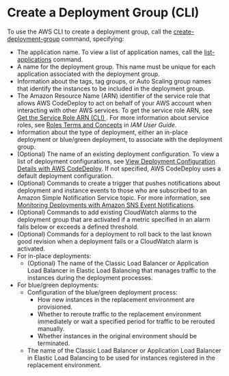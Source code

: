 # Create a Deployment Group \(CLI\)<a name="deployment-groups-create-cli"></a>

To use the AWS CLI to create a deployment group, call the [create\-deployment\-group](http://docs.aws.amazon.com/cli/latest/reference/deploy/create-deployment-group.html) command, specifying:
+ The application name\. To view a list of application names, call the [list\-applications](http://docs.aws.amazon.com/cli/latest/reference/deploy/list-applications.html) command\.
+ A name for the deployment group\. This name must be unique for each application associated with the deployment group\.
+ Information about the tags, tag groups, or Auto Scaling group names that identify the instances to be included in the deployment group\.
+ The Amazon Resource Name \(ARN\) identifier of the service role that allows AWS CodeDeploy to act on behalf of your AWS account when interacting with other AWS services\. To get the service role ARN, see [Get the Service Role ARN \(CLI\) ](getting-started-create-service-role.md#getting-started-get-service-role-cli)\. For more information about service roles, see [Roles Terms and Concepts](http://docs.aws.amazon.com/IAM/latest/UserGuide/roles-toplevel.html#roles-about-termsandconcepts) in *IAM User Guide*\.
+ Information about the type of deployment, either an in\-place deployment or blue/green deployment, to associate with the deployment group\.
+ \(Optional\) The name of an existing deployment configuration\. To view a list of deployment configurations, see [View Deployment Configuration Details with AWS CodeDeploy](deployment-configurations-view-details.md)\. If not specified, AWS CodeDeploy uses a default deployment configuration\.
+ \(Optional\) Commands to create a trigger that pushes notifications about deployment and instance events to those who are subscribed to an Amazon Simple Notification Service topic\. For more information, see [Monitoring Deployments with Amazon SNS Event Notifications](monitoring-sns-event-notifications.md)\.
+ \(Optional\) Commands to add existing CloudWatch alarms to the deployment group that are activated if a metric specified in an alarm falls below or exceeds a defined threshold\.
+ \(Optional\) Commands for a deployment to roll back to the last known good revision when a deployment fails or a CloudWatch alarm is activated\.
+ For in\-place deployments:
  + \(Optional\) The name of the Classic Load Balancer or Application Load Balancer in Elastic Load Balancing that manages traffic to the instances during the deployment processes\.
+ For blue/green deployments:
  + Configuration of the blue/green deployment process:
    + How new instances in the replacement environment are provisioned\.
    + Whether to reroute traffic to the replacement environment immediately or wait a specified period for traffic to be rerouted manually\.
    + Whether instances in the original environment should be terminated\. 
  + The name of the Classic Load Balancer or Application Load Balancer in Elastic Load Balancing to be used for instances registered in the replacement environment\.